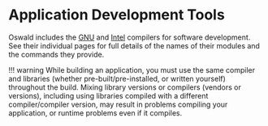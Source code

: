 # Application Development Tools

Oswald includes the [GNU](../../software/gnu-compilers) and [Intel](../../software/intel-compilers) compilers for software development. See their individual pages for full details of the names of their modules and the commands they provide.

!!! warning
    While building an application, you must use the same compiler and libraries (whether pre-built/pre-installed, or written yourself) throughout the build. Mixing library versions or compilers (vendors or versions), including using libraries compiled with a different compiler/compiler version, may result in problems compiling your application, or runtime problems even if it compiles.
